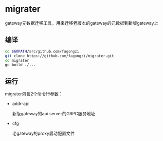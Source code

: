 # migrater
gateway元数据迁移工具，用来迁移老版本的gateway的元数据到新版gateway上

## 编译
```bash
cd $GOPATH/src/github.com/fagongzi
git clone https://github.com/fagongzi/migrater.git
cd migrater
go build ./...
```

## 运行
migrater包含2个命令行参数：

* addr-api
  
  新版gateway的api server的GRPC服务地址

* cfg

  老gateway的proxy启动配置文件
